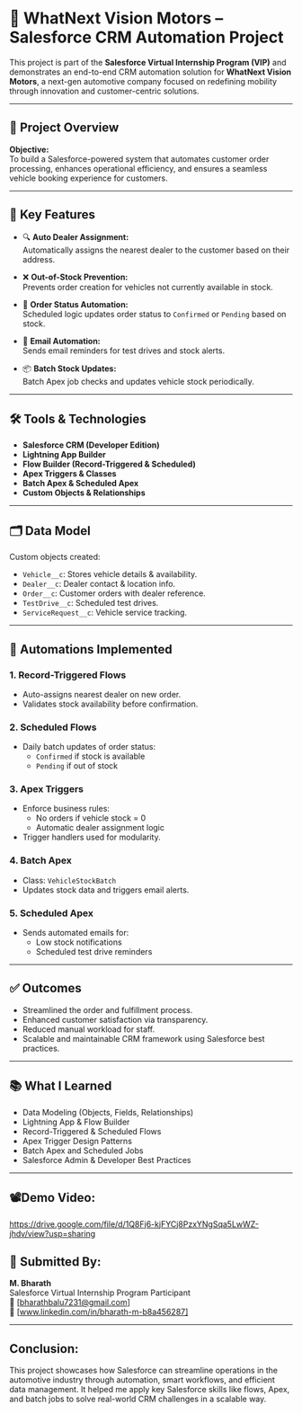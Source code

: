 # 🚗 WhatNext Vision Motors – Salesforce CRM Automation Project

This project is part of the **Salesforce Virtual Internship Program (VIP)** and demonstrates an end-to-end CRM automation solution for **WhatNext Vision Motors**, a next-gen automotive company focused on redefining mobility through innovation and customer-centric solutions.

---

## 📌 Project Overview

**Objective:**  
To build a Salesforce-powered system that automates customer order processing, enhances operational efficiency, and ensures a seamless vehicle booking experience for customers.

---

## 🧩 Key Features

- 🔍 **Auto Dealer Assignment:**  
  Automatically assigns the nearest dealer to the customer based on their address.

- ❌ **Out-of-Stock Prevention:**  
  Prevents order creation for vehicles not currently available in stock.

- 🔄 **Order Status Automation:**  
  Scheduled logic updates order status to `Confirmed` or `Pending` based on stock.

- 📧 **Email Automation:**  
  Sends email reminders for test drives and stock alerts.

- 📦 **Batch Stock Updates:**  
  Batch Apex job checks and updates vehicle stock periodically.

---

## 🛠️ Tools & Technologies

- **Salesforce CRM (Developer Edition)**
- **Lightning App Builder**
- **Flow Builder (Record-Triggered & Scheduled)**
- **Apex Triggers & Classes**
- **Batch Apex & Scheduled Apex**
- **Custom Objects & Relationships**

---

## 🗂️ Data Model

Custom objects created:
- `Vehicle__c`: Stores vehicle details & availability.
- `Dealer__c`: Dealer contact & location info.
- `Order__c`: Customer orders with dealer reference.
- `TestDrive__c`: Scheduled test drives.
- `ServiceRequest__c`: Vehicle service tracking.

---

## 🔄 Automations Implemented

### 1. **Record-Triggered Flows**
- Auto-assigns nearest dealer on new order.
- Validates stock availability before confirmation.

### 2. **Scheduled Flows**
- Daily batch updates of order status:
  - `Confirmed` if stock is available
  - `Pending` if out of stock

### 3. **Apex Triggers**
- Enforce business rules:
  - No orders if vehicle stock = 0
  - Automatic dealer assignment logic
- Trigger handlers used for modularity.

### 4. **Batch Apex**
- Class: `VehicleStockBatch`
- Updates stock data and triggers email alerts.

### 5. **Scheduled Apex**
- Sends automated emails for:
  - Low stock notifications
  - Scheduled test drive reminders

---

## ✅ Outcomes

- Streamlined the order and fulfillment process.
- Enhanced customer satisfaction via transparency.
- Reduced manual workload for staff.
- Scalable and maintainable CRM framework using Salesforce best practices.

---

## 📚 What I Learned

- Data Modeling (Objects, Fields, Relationships)
- Lightning App & Flow Builder
- Record-Triggered & Scheduled Flows
- Apex Trigger Design Patterns
- Batch Apex and Scheduled Jobs
- Salesforce Admin & Developer Best Practices

---

##  📽️Demo Video:
  https://drive.google.com/file/d/1Q8Fj6-kjFYCj8PzxYNgSqa5LwWZ-jhdv/view?usp=sharing

## 📎 Submitted By:

**M. Bharath**  
Salesforce Virtual Internship Program Participant  
📧 [bharathbalu7231@gmail.com]  
🔗 [www.linkedin.com/in/bharath-m-b8a456287]

---

## Conclusion:
This project showcases how Salesforce can streamline operations in the automotive industry through automation, smart workflows, and efficient data management. It helped me apply key Salesforce skills like flows, Apex, and batch jobs to solve real-world CRM challenges in a scalable way.

